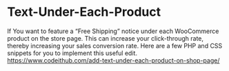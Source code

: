 # Text-Under-Each-Product
If You want to feature a “Free Shipping” notice under each WooCommerce product on the store page. This can increase your click-through rate, thereby increasing your sales conversion rate. Here are a few PHP and CSS snippets for you to implement this useful edit.<br>
https://www.codeithub.com/add-text-under-each-product-on-shop-page/
